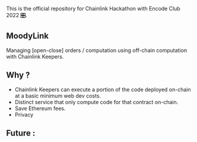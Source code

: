 This is the official repository for Chainlink Hackathon with Encode Club 2022 🎛.


## MoodyLink 

Managing [open-close] orders / computation using off-chain computation with Chainlink Keepers. 

## Why ?

- Chainlink Keepers can execute a portion of the code deployed on-chain at a basic minimum web dev costs. 
- Distinct service that only compute code for that contract on-chain. 
- Save Ethereum fees. 
- Privacy 

## Future : 



